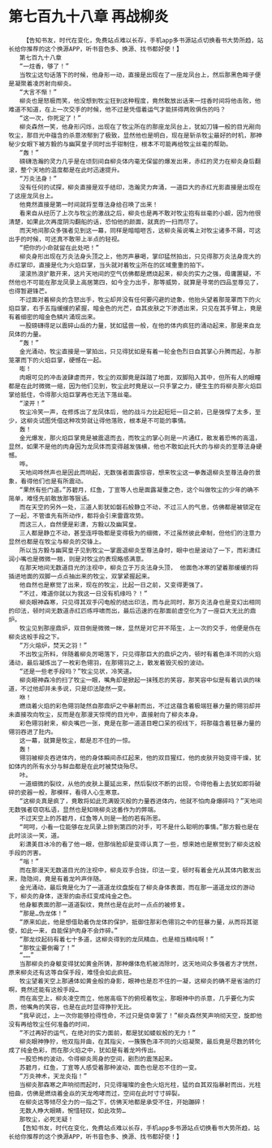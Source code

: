# 第七百九十八章 再战柳炎
        【告知书友，时代在变化，免费站点难以长存，手机app多书源站点切换看书大势所趋，站长给你推荐的这个换源APP，听书音色多、换源、找书都好使！】
       第七百九十八章
       “一炷香，够了！”
       当牧尘这句话落下的时候，他身形一动，直接是出现在了一座龙凤台上，然后那黑色眸子便是凝聚着凌厉射向柳炎。
       “大言不惭！”
       柳炎也是怒极而笑，他没想到牧尘狂到这种程度，竟然敢放出话来一炷香时间将他击败，他难道不知道，在上一次交手的时候，他不过是凭借着运气才能拼得两败俱伤的吗？
       “这一次，你死定了！”
       柳炎森然一笑，他身形闪烁，出现在了牧尘所在的那座龙凤台上，犹如刀锋一般的目光剐向牧尘，那目光中蕴含的杀意浓郁到了极致，显然他也是明白，现在是斩杀牧尘最好的时机，那神秘少女眼下被方毅的与幽冥皇子同时出手钳制住，根本不可能再给牧尘丝毫的帮助。
       “轰！”
       磅礴浩瀚的灵力几乎是在顷刻间自柳炎体内毫无保留的爆发出来，赤红的灵力在柳炎身后翻滚，整个天地的温度都是在此时迅速提升。
       “万炎法身！”
       没有任何的试探，柳炎直接是双手结印，浩瀚灵力奔涌，一道巨大的赤红光影直接是出现在了这座龙凤台上。
       他竟然直接是第一时间就将至尊法身给召唤了出来！
       看来自从经历了上次与牧尘的激战之后，柳炎也是再不敢对牧尘抱有丝毫的小觑，因为他很清楚，如果此次再度阴沟翻船的话，恐怕他的颜面，就真的一扫而尽了。
       而天地间那众多强者见到这一幕，同样是暗暗咂舌，这柳炎虽说嘴上对牧尘诸多不屑，可这出手的时候，可还真不敢带上半点的轻视。
       “把你的小命就留在此处吧！”
       柳炎身形出现在万炎法身头顶之上，他厉声暴喝，掌印猛然拍出，只见得那万炎法身庞大的赤红掌印，直接是化为火焰巨掌，当头就对着牧尘所在的区域重重的拍下。
       滚滚热浪扩散开来，这片天地间的空气仿佛都是燃烧起来，柳炎的实力之强，毋庸置疑，不然他也不可能在那龙凤录上高居第四，如今全力出手，那等威势，就算是寻常的四品至尊见了，也得暂避锋芒。
       不过面对着柳炎的含怒出手，牧尘却并没有任何要闪避的迹象，他抬头望着那笼罩而下的火焰巨掌，右手五指缓缓的紧握，暗金色的光芒，自其皮肤之下渗透出来，只见在其手臂上，竟是有着细密的暗金色鳞片涌现出来。
       一股磅礴得足以震碎山岳的力量，犹如猛兽一般，在他的体内疯狂的涌动起来，那是来自龙凤体的力量。
       “轰！”
       金光涌动，牧尘直接是一掌拍出，只见得犹如是有着一轮金色烈日自其掌心升腾而起，与那笼罩而下的火焰巨掌，硬憾在一起。
       嘭！
       肉眼可见的冲击波肆虐而开，牧尘的双脚竟是踩踏了地面，双脚陷入其中，但所有人的眼瞳都是在此时微微一缩，因为他们见到，牧尘此时竟是以一只手掌之力，硬生生的将柳炎那火焰巨掌给抵住，令得那火焰巨掌再也无法下落丝毫。
       “滚开！”
       牧尘冷笑一声，在修炼出了龙凤体后，他的战斗力比起短短一日之前，已是强悍了太多，至少，这柳炎试图凭借这种攻势就让得他落败，根本是不可能的事情。
       轰！
       金光爆发，那火焰巨掌竟是被震退而去，而牧尘的掌心则是一片通红，散发着恐怖的高温，显然，如果不是他的肉身因为龙凤体而变得越发强横，他也不敢如此托大的与柳炎的至尊法身硬憾。
       哗。
       天地间哗然声也是因此而响起，无数强者面露惊容，想来牧尘这一拳轰退柳炎至尊法身的景象，看得他们也是有所震动。
       “果然有些门道。”苏碧月，红鱼，丁宣等人也是面露凝重之色，这个叫做牧尘的少年的确不简单，难怪先前敢放那等狠话。
       而在天空的另外一处，三道人影犹如磐石般静立不动，不过三人的气息，仿佛都是被锁定在了一起，不管谁先有所动作，都将会引来雷霆攻势。
       而这三人，自然便是彩潇，方毅以及幽冥皇。
       三人都是静立不动，甚至连呼吸都是变得极为的细微，不过虽然彼此牵制，但他们的注意力显然也都是在牧尘与柳炎的交锋上。
       所以当方毅与幽冥皇子见到牧尘一掌震退柳炎至尊法身时，眼中也是波动了一下，而彩潇红润小嘴也是微微一翘，则是对牧尘的表现略感满意。
       在那天地间无数道目光的注视中，柳炎立于万炎法身头顶， 他面色冰寒的望着那缓缓的将插进地面的双脚一点点抽出来的牧尘，双掌紧握起来。
       他自然也是察觉了出来，现在的牧尘，比起一日之前，又变得更强了。
       “不过，难道你就以为我这一日没有机缘吗？！”
       柳炎眼神森寒，只见得其双手闪电般的结出印法，而与此同时，那万炎法身也是变幻出相同的印法，顿时间无数道赤红匹练呼啸而出，最后迅速的在那面前虚空化为了一座巨大无比的鼎炉。
       牧尘见到那座鼎炉，双目倒是微微一眯，显然是对它并不陌生，上一次的交手，他便是伤在柳炎这般手段之下。
       “万火熔炉，焚天之羽！”
       不出牧尘所料，伴随着柳炎厉喝落下，只见得那巨大的鼎炉之内，顿时有着色泽不同的火焰涌动，最后凝炼出了一枚彩色翎羽，在那翎羽之上，散发着毁灭般的波动。
       “还是一些老手段吗？”牧尘见状，冷笑道。
       柳炎眼神森冷的扫了牧尘一眼，嘴角却是掀起一抹残忍的笑容，那笑容中似是有着讥讽的味道，不过他却并未多说，只是印法陡然一变。
       咻！
       燃烧着火焰的彩色翎羽陡然自那鼎炉之中暴射而出，不过这蕴含着极端狂暴力量的翎羽却并未直接攻向牧尘，反而是在那漫天惊愕的目光中，直接射向了柳炎本身。
       彩色翎羽射来，柳炎嘴巴一张，竟是在那一道道目瞪口呆的视线下，将那蕴含着狂暴力量的翎羽吞进了肚内。
       这一幕，就算是牧尘，都是忍不住的一惊。
       轰！
       翎羽被柳炎吞进体内，他的身体瞬间赤红起来，他的双目猩红，他的皮肤开始变得干燥，犹如体内的所有水分与鲜血都是在此时被焚烧殆尽。
       咔。
       一道细微的裂纹，从他的皮肤上蔓延出来，然后裂纹不断的出现，令得他看上去犹如即将破碎的瓷器一般，那模样，看得人心生寒意。
       “这柳炎真是疯了，竟敢将如此充满毁灭般的力量吞进体内，他就不怕肉身爆碎吗？”天地间无数强者窃窃私语，显然也是知晓柳炎这番作为的弊端。
       不过天空上的苏碧月，红鱼等人则是一脸的若有所思。
       “呵呵，小看一位能够在龙凤录上排到第四的对手，可不是什么聪明的事情。”那方毅也是在此时淡淡一笑，道。
       彩潇美目冰冷的看了他一眼，但那俏脸却是变得认真了一些，想来她也是察觉到了柳炎这般手段的厉害。
       “嗡！”
       而在那漫天无数道目光的注视中，柳炎双手合拢，印法一变，顿时有着金光从其体内散发出来，隐隐间，竟是有着龙吟声伴随。
       金光涌动，最后竟是化为了一道道龙纹盘旋在了柳炎身体表面，而在那一道道龙纹的游动下，柳炎的身体，逐渐的由赤红变成纯金之色。
       他身躯表面的那一道道裂纹，竟然也是在此时一点点的被修复。
       “那是…伪龙体！”
       “原来如此，他是想借助着伪龙体的保护，抵御住那彩色翎羽之中的狂暴力量，从而将其驱使，如此一来，自能保护肉身不会炸碎。”
       “那龙纹起码有着七十多道，这柳炎得到的龙凤精血，也是相当精纯啊！”
       “那牧尘要倒霉了！”
       “……”
       当那柳炎的身躯变得犹如黄金所铸，那种爆体危机被消除时，这天地间众多强者方才恍然，原来柳炎还有这等自保手段，难怪会如此疯狂。
       牧尘望着天空上那通体如黄金般的身影，眼神也是忍不住的一凝，这柳炎的确不是省油的灯啊，竟然还能有这般手段…
       而在高空上，柳炎凌空而立，他居高临下的俯视着牧尘，那眼神中的杀意，几乎要化为实质，他嘴角的笑容，也是在此时显得狰狞无比。
       “我早说过，上一次你能够捡得性命，不过只是侥幸罢了！”柳炎森然笑声响彻天空，旋即他没有再给牧尘任何准备的时间，
       “不过再好的运气，在绝对的实力面前，都是犹如蝼蚁般的无力！”
       柳炎眼神狰狞，他双指并曲，在其指尖，一簇簇色泽不同的火焰凝聚，最后竟是尽数的转化成了纯金色彩，而在那火焰之中，犹如是有着龙吟传出。
       一股恐怖的波动，令得柳炎周身的空间，剧烈的震荡起来。
       苏碧月，红鱼，丁宣等人感受着那种波动，面色也是忍不住的一变。
       “万炎神术，天龙炎指！”
       当柳炎那森寒之声响彻而起时，只见得璀璨的金色火焰光柱，猛的自其双指暴射而出，光柱扭曲，仿佛是燃烧着金焱的天龙咆哮而过，空间在此时寸寸碎裂。
       在柳炎这等倾尽全力的一指之下，仿佛天地都是承受不住，开始蹦碎！
       无数人睁大眼睛，惋惜轻叹，如此攻势…
       那牧尘，必死无疑！
       【告知书友，时代在变化，免费站点难以长存，手机app多书源站点切换看书大势所趋，站长给你推荐的这个换源APP，听书音色多、换源、找书都好使！】